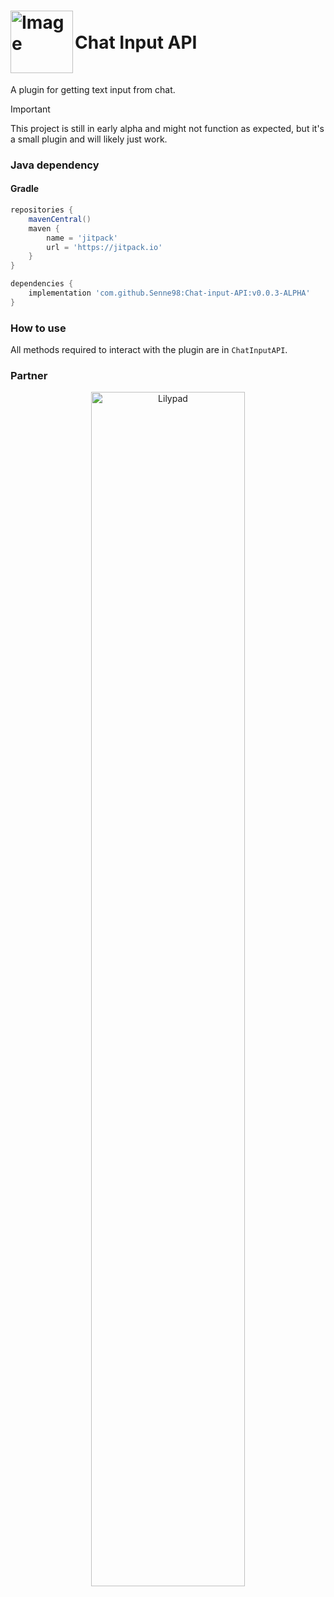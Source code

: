 <h1 align="left">
  <img src="https://github.com/user-attachments/assets/7ae11bd8-2e83-4ec1-944d-550b78baea78" alt="Image" style="height: 100px;" align="left">
  <br>
  Chat Input API
</h1>

<br>

A plugin for getting text input from chat.

> [!IMPORTANT]
> This project is still in early alpha and might not function as expected, but it's a small plugin and will likely just work.

### Java dependency
#### Gradle

```gradle
repositories {
    mavenCentral()
    maven {
        name = 'jitpack'
        url = 'https://jitpack.io'
    }
}

dependencies {
    implementation 'com.github.Senne98:Chat-input-API:v0.0.3-ALPHA'
}
```

### How to use

All methods required to interact with the plugin are in `ChatInputAPI`.


### Partner

<div align="center">
  <a href="https://billing.lilypad.gg/aff.php?aff=89">
    <img src="https://github.com/user-attachments/assets/c9306029-476b-45d0-b8bb-4228b7ccc797" alt="Lilypad" width="70%">
  </a>
</div>
